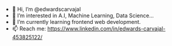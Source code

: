 - 👋 Hi, I’m @edwardscarvajal
- 👀 I’m interested in A.I, Machine Learning, Data Science...
- 🌱 I’m currently learning frontend web development.
- 📫 Reach me: https://www.linkedin.com/in/edwards-carvajal-453825122/
